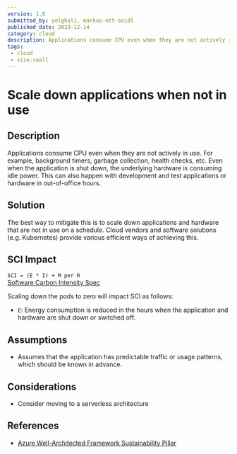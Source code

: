 ```yaml
---
version: 1.0
submitted_by: yelghali, markus-ntt-seidl
published_date: 2023-12-14
category: cloud
description: Applications consume CPU even when they are not actively in use. For example, background timers, garbage collection, health checks, etc. Even when the application is shut down, the underlying hardware is consuming idle power.
tags: 
 - cloud
 - size:small
---
```


# Scale down applications when not in use

## Description

Applications consume CPU even when they are not actively in use. For example, background timers, garbage collection, health checks, etc. Even when the application is shut down, the underlying hardware is consuming idle power.
This can also happen with development and test applications or hardware in out-of-office hours.


## Solution

The best way to mitigate this is to scale down applications and hardware that are not in use on a schedule. Cloud vendors and software solutions (e.g. Kubernetes) provide various efficient ways of achieving this.

## SCI Impact

`SCI = (E * I) + M per R`  
[Software Carbon Intensity Spec](https://grnsft.org/sci)

Scaling down the pods to zero will impact SCI as follows:

- `E`: Energy consumption is reduced in the hours when the application and hardware are shut down or switched off.

## Assumptions

- Assumes that the application has predictable traffic or usage patterns, which should be known in advance.

## Considerations

- Consider moving to a serverless architecture

## References

- [Azure Well-Architected Framework Sustainability Pillar](https://learn.microsoft.com/en-us/azure/architecture/framework/sustainability/sustainability-application-design)
